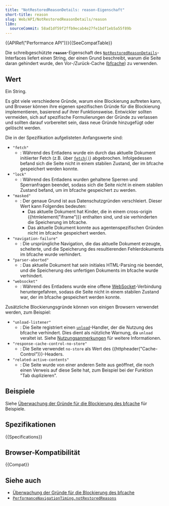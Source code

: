 ```yaml
---
title: "NotRestoredReasonDetails: reason-Eigenschaft"
short-title: reason
slug: Web/API/NotRestoredReasonDetails/reason
l10n:
  sourceCommit: 58ad1df59f2ffb9ecab4e27fe1bdf1eb5a55f89b
---
```


{{APIRef("Performance API")}}{{SeeCompatTable}}

Die schreibgeschützte **`reason`**-Eigenschaft des [`NotRestoredReasonDetails`](/de/docs/Web/API/NotRestoredReasonDetails)-Interfaces liefert einen String, der einen Grund beschreibt, warum die Seite daran gehindert wurde, den Vor-/Zurück-Cache ([bfcache](/de/docs/Glossary/bfcache)) zu verwenden.

## Wert

Ein String.

Es gibt viele verschiedene Gründe, warum eine Blockierung auftreten kann, und Browser können ihre eigenen spezifischen Gründe für die Blockierung implementieren, basierend auf ihrer Funktionsweise. Entwickler sollten vermeiden, sich auf spezifische Formulierungen der Gründe zu verlassen und sollten darauf vorbereitet sein, dass neue Gründe hinzugefügt oder gelöscht werden.

Die in der Spezifikation aufgelisteten Anfangswerte sind:

- `"fetch"`
  - : Während des Entladens wurde ein durch das aktuelle Dokument initiierter Fetch (z.B. über [`fetch()`](/de/docs/Web/API/Window/fetch)) abgebrochen. Infolgedessen befand sich die Seite nicht in einem stabilen Zustand, der im bfcache gespeichert werden konnte.
- `"lock"`
  - : Während des Entladens wurden gehaltene Sperren und Sperranfragen beendet, sodass sich die Seite nicht in einem stabilen Zustand befand, um im bfcache gespeichert zu werden.
- `"masked"`
  - : Der genaue Grund ist aus Datenschutzgründen verschleiert. Dieser Wert kann Folgendes bedeuten:
    - Das aktuelle Dokument hat Kinder, die in einem cross-origin {{htmlelement("iframe")}} enthalten sind, und sie verhinderten die Speicherung im bfcache.
    - Das aktuelle Dokument konnte aus agentenspezifischen Gründen nicht im bfcache gespeichert werden.
- `"navigation-failure"`
  - : Die ursprüngliche Navigation, die das aktuelle Dokument erzeugte, scheiterte, und die Speicherung des resultierenden Fehlerdokuments im bfcache wurde verhindert.
- `"parser-aborted"`
  - : Das aktuelle Dokument hat sein initiales HTML-Parsing nie beendet, und die Speicherung des unfertigen Dokuments im bfcache wurde verhindert.
- `"websocket"`
  - : Während des Entladens wurde eine offene [WebSocket](/de/docs/Web/API/WebSockets_API)-Verbindung heruntergefahren, sodass die Seite nicht in einem stabilen Zustand war, der im bfcache gespeichert werden konnte.

Zusätzliche Blockierungsgründe können von einigen Browsern verwendet werden, zum Beispiel:

- `"unload-listener"`
  - : Die Seite registriert einen [`unload`](/de/docs/Web/API/Window/unload_event)-Handler, der die Nutzung des bfcache verhindert. Dies dient als nützliche Warnung, da `unload` veraltet ist. Siehe [Nutzungsanmerkungen](/de/docs/Web/API/Window/unload_event#usage_notes) für weitere Informationen.
- `"response-cache-control-no-store"`
  - : Die Seite verwendet `no-store` als Wert des {{httpheader("Cache-Control")}}-Headers.
- `"related-active-contents"`
  - : Die Seite wurde von einer anderen Seite aus geöffnet, die noch einen Verweis auf diese Seite hat, zum Beispiel bei der Funktion "Tab duplizieren".

## Beispiele

Siehe [Überwachung der Gründe für die Blockierung des bfcache](/de/docs/Web/API/Performance_API/Monitoring_bfcache_blocking_reasons) für Beispiele.

## Spezifikationen

{{Specifications}}

## Browser-Kompatibilität

{{Compat}}

## Siehe auch

- [Überwachung der Gründe für die Blockierung des bfcache](/de/docs/Web/API/Performance_API/Monitoring_bfcache_blocking_reasons)
- [`PerformanceNavigationTiming.notRestoredReasons`](/de/docs/Web/API/PerformanceNavigationTiming/notRestoredReasons)
